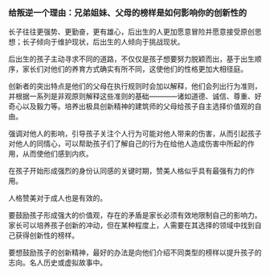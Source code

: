 ### 给叛逆一个理由：兄弟姐妹、父母的榜样是如何影响你的创新性的

长子往往更强势、更勤奋，更有雄心，后出生的人更加愿意冒险并愿意接受原创思想；长子倾向于维护现状，后出生的人倾向于挑战现状。

后出生的孩子主动寻求不同的道路，不仅仅是孩子想要努力脱颖而出，基于出生顺序，家长们对他们的养育方式确实有所不同，这使他们的性格更加大相径庭。

创新者的突出特点是他们的父母在执行规则时会加以解释，他们会列出行为准则，并根据一系列是非观原则解释这些准则的基础————诸如道德、诚信、尊重、好奇心以及毅力等。培养出极具创新精神的建筑师的父母给孩子自主选择价值观的自由。

强调对他人的影响，引导孩子关注个人行为可能对他人带来的伤害，从而引起孩子对他人的同情心，可以帮助孩子们了解自己的行为在给他人造成伤害中所起的作用，从而使他们感到内疚。

在孩子开始形成强烈的身份认同感的关键时期，赞美人格似乎具有最强有力的作用。

人格赞美对于成人也是有效的。

要鼓励孩子形成强大的价值观，存在的矛盾是家长必须有效地限制自己的影响力。家长可以培养孩子创新的冲动，但在某种程度上，人需要在其选择的领域中找到自己获得创新性的榜样。

要想鼓励孩子的创新精神，最好的办法是向他们介绍不同类型的榜样以提升孩子的志向。名人历史或虚拟故事中。



